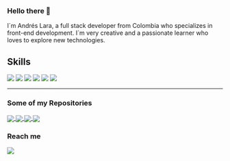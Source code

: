 ### Hello there 👋

I´m Andrés Lara, a full stack developer from Colombia who specializes in front-end development. I´m very creative and a passionate learner who loves to explore new technologies.

## Skills

![](https://img.shields.io/badge/React-20232A?style=for-the-badge&logo=react&logoColor=61DAFB) ![](https://img.shields.io/badge/JavaScript-F7DF1E?style=for-the-badge&logo=javascript&logoColor=black) ![](https://img.shields.io/badge/HTML-239120?style=for-the-badge&logo=html5&logoColor=white) ![](https://img.shields.io/badge/CSS-239120?&style=for-the-badge&logo=css3&logoColor=white) ![](https://img.shields.io/badge/Node.js-43853D?style=for-the-badge&logo=node.js&logoColor=white) ![](https://img.shields.io/badge/Redux-593D88?style=for-the-badge&logo=redux&logoColor=white)

------------



### Some of my Repositories

<a href="https://github.com/Andres-lh/Musical-Instruments-eCommerce">
  <img align="center" src="https://github-readme-stats.vercel.app/api/pin/?username=Andres-lh&repo=Musical-Instruments-eCommerce
&title_color=ffffff&text_color=c9cacc&icon_color=4AB197&bg_color=0E2650" />
</a>
<a href="https://github.com/Andres-lh/MERN-Notes">
  <img align="center" src="https://github-readme-stats.vercel.app/api/pin/?username=Andres-lh&repo=MERN-Notes
&title_color=ffffff&text_color=c9cacc&icon_color=4AB197&bg_color=0E2650" />
</a>
<a href="https://github.com/Andres-lh/SpotifyClone">
  <img align="center"  src="https://github-readme-stats.vercel.app/api/pin/?username=Andres-lh&repo=SpotifyClone
&title_color=ffffff&text_color=c9cacc&icon_color=4AB197&bg_color=0E2650" />
</a>

<a href="https://github.com/braydoncoyer">
  <img align="center" src="https://github-readme-stats.vercel.app/api/top-langs/?username=Andres-lh&hide=html,css&title_color=ffffff&text_color=c9cacc&icon_color=4AB197&bg_color=0E2650" />
</a>

### Reach me
[![](https://img.shields.io/badge/LinkedIn-0077B5?style=for-the-badge&logo=linkedin&logoColor=white)](https://www.linkedin.com/in/andr%C3%A9s-lara-921a691aa/)
